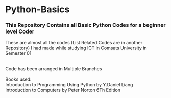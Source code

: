 # Python-Basics
<h3>This Repository Contains all Basic Python Codes for a beginner level Coder</h3>
<p>These are almost all the codes (List Related Codes are in another Repository) I had made while studying ICT in Comsats University in Semester 01</p> <br>
Code has been arranged in Multiple Branches
<br><br>
Books used:<br>
Introduction to Programming Using Python by Y.Daniel Liang <br>
Introduction to Computers by Peter Norton 6Th Edition
